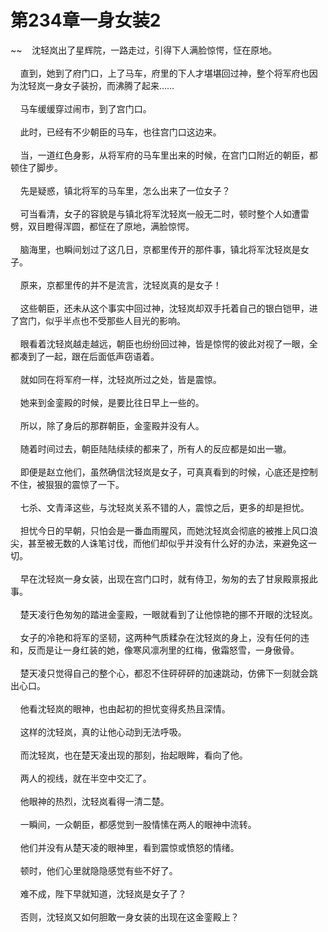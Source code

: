 # 第234章一身女装2
~~&nbsp;&nbsp;&nbsp;&nbsp;沈轻岚出了星辉院，一路走过，引得下人满脸惊愕，怔在原地。<br><br>&nbsp;&nbsp;&nbsp;&nbsp;直到，她到了府门口，上了马车，府里的下人才堪堪回过神，整个将军府也因为沈轻岚一身女子装扮，而沸腾了起来……<br><br>&nbsp;&nbsp;&nbsp;&nbsp;马车缓缓穿过闹市，到了宫门口。<br><br>&nbsp;&nbsp;&nbsp;&nbsp;此时，已经有不少朝臣的马车，也往宫门口这边来。<br><br>&nbsp;&nbsp;&nbsp;&nbsp;当，一道红色身影，从将军府的马车里出来的时候，在宫门口附近的朝臣，都顿住了脚步。<br><br>&nbsp;&nbsp;&nbsp;&nbsp;先是疑惑，镇北将军的马车里，怎么出来了一位女子？<br><br>&nbsp;&nbsp;&nbsp;&nbsp;可当看清，女子的容貌是与镇北将军沈轻岚一般无二时，顿时整个人如遭雷劈，双目瞪得浑圆，都怔在了原地，满脸惊愕。<br><br>&nbsp;&nbsp;&nbsp;&nbsp;脑海里，也瞬间划过了这几日，京都里传开的那件事，镇北将军沈轻岚是女子。<br><br>&nbsp;&nbsp;&nbsp;&nbsp;原来，京都里传的并不是流言，沈轻岚真的是女子！<br><br>&nbsp;&nbsp;&nbsp;&nbsp;这些朝臣，还未从这个事实中回过神，沈轻岚却双手托着自己的银白铠甲，进了宫门，似乎半点也不受那些人目光的影响。<br><br>&nbsp;&nbsp;&nbsp;&nbsp;眼看着沈轻岚越走越远，朝臣也纷纷回过神，皆是惊愕的彼此对视了一眼，全都凑到了一起，跟在后面低声窃语着。<br><br>&nbsp;&nbsp;&nbsp;&nbsp;就如同在将军府一样，沈轻岚所过之处，皆是震惊。<br><br>&nbsp;&nbsp;&nbsp;&nbsp;她来到金銮殿的时候，是要比往日早上一些的。<br><br>&nbsp;&nbsp;&nbsp;&nbsp;所以，除了身后的那群朝臣，金銮殿并没有人。<br><br>&nbsp;&nbsp;&nbsp;&nbsp;随着时间过去，朝臣陆陆续续的都来了，所有人的反应都是如出一辙。<br><br>&nbsp;&nbsp;&nbsp;&nbsp;即便是赵立他们，虽然确信沈轻岚是女子，可真真看到的时候，心底还是控制不住，被狠狠的震惊了一下。<br><br>&nbsp;&nbsp;&nbsp;&nbsp;七杀、文青泽这些，与沈轻岚关系不错的人，震惊之后，更多的却是担忧。<br><br>&nbsp;&nbsp;&nbsp;&nbsp;担忧今日的早朝，只怕会是一番血雨腥风，而她沈轻岚会彻底的被推上风口浪尖，甚至被无数的人诛笔讨伐，而他们却似乎并没有什么好的办法，来避免这一切。<br><br>&nbsp;&nbsp;&nbsp;&nbsp;早在沈轻岚一身女装，出现在宫门口时，就有侍卫，匆匆的去了甘泉殿禀报此事。<br><br>&nbsp;&nbsp;&nbsp;&nbsp;楚天凌行色匆匆的踏进金銮殿，一眼就看到了让他惊艳的挪不开眼的沈轻岚。<br><br>&nbsp;&nbsp;&nbsp;&nbsp;女子的冷艳和将军的坚韧，这两种气质糅杂在沈轻岚的身上，没有任何的违和，反而是让一身红装的她，像寒风凛冽里的红梅，傲霜怒雪，一身傲骨。<br><br>&nbsp;&nbsp;&nbsp;&nbsp;楚天凌只觉得自己的整个心，都忍不住砰砰砰的加速跳动，仿佛下一刻就会跳出心口。<br><br>&nbsp;&nbsp;&nbsp;&nbsp;他看沈轻岚的眼神，也由起初的担忧变得炙热且深情。<br><br>&nbsp;&nbsp;&nbsp;&nbsp;这样的沈轻岚，真的让他心动到无法呼吸。<br><br>&nbsp;&nbsp;&nbsp;&nbsp;而沈轻岚，也在楚天凌出现的那刻，抬起眼眸，看向了他。<br><br>&nbsp;&nbsp;&nbsp;&nbsp;两人的视线，就在半空中交汇了。<br><br>&nbsp;&nbsp;&nbsp;&nbsp;他眼神的热烈，沈轻岚看得一清二楚。<br><br>&nbsp;&nbsp;&nbsp;&nbsp;一瞬间，一众朝臣，都感觉到一股情愫在两人的眼神中流转。<br><br>&nbsp;&nbsp;&nbsp;&nbsp;他们并没有从楚天凌的眼神里，看到震惊或愤怒的情绪。<br><br>&nbsp;&nbsp;&nbsp;&nbsp;顿时，他们心里就隐隐感觉有些不好了。<br><br>&nbsp;&nbsp;&nbsp;&nbsp;难不成，陛下早就知道，沈轻岚是女子了？<br><br>&nbsp;&nbsp;&nbsp;&nbsp;否则，沈轻岚又如何胆敢一身女装的出现在这金銮殿上？<br><br>
                    

<script>_fwqdsqadxfw()</script>
<div><script>_dfwf1dw();</script></div>
<div><script>_dfwf1agdw();</script></div>
                